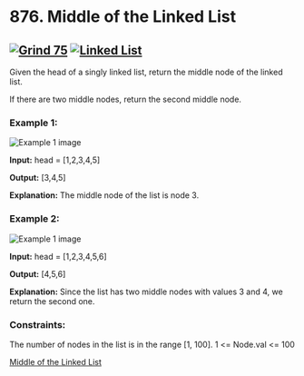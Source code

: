 # 876. Middle of the Linked List
[![Grind 75](https://img.shields.io/badge/Grind%2075-Easy-brightgreen)](https://www.techinterviewhandbook.org/grind75)
[![Linked List](https://img.shields.io/badge/Linked%20List-Easy-brightgreen)](https://leetcode.com/problems/middle-of-the-linked-list/)
---

Given the head of a singly linked list, return the middle node of the linked list.

If there are two middle nodes, return the second middle node.

 

### Example 1:
![Example 1 image](https://assets.leetcode.com/uploads/2021/07/23/lc-midlist1.jpg)

**Input:** head = [1,2,3,4,5]

**Output:** [3,4,5]

**Explanation:** The middle node of the list is node 3.


### Example 2:
![Example 1 image](https://assets.leetcode.com/uploads/2021/07/23/lc-midlist2.jpg)

**Input:** head = [1,2,3,4,5,6]

**Output:** [4,5,6]

**Explanation:** Since the list has two middle nodes with values 3 and 4, we return the second one.
 

### Constraints:

The number of nodes in the list is in the range [1, 100].
1 <= Node.val <= 100

[Middle of the Linked List](https://leetcode.com/problems/middle-of-the-linked-list/)